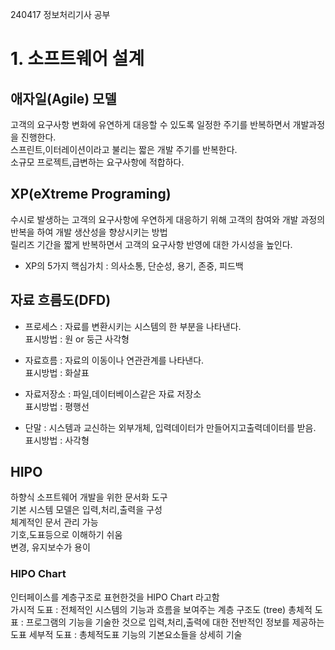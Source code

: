 240417 정보처리기사 공부

# 1. 소프트웨어 설계

## 애자일(Agile) 모델

고객의 요구사항 변화에 유연하게 대응할 수 있도록 일정한 주기를 반복하면서 개발과정을 진행한다.<br/>
스프린트,이터레이션이라고 불리는 짧은 개발 주기를 반복한다.<br/>
소규모 프로젝트,급변하는 요구사항에 적합하다.

## XP(eXtreme Programing)

수시로 발생하는 고객의 요구사항에 우연하게 대응하기 위해 고객의 참여와 개발 과정의 반복을 하여 개발 생산성을 향상시키는 방법<br/>
릴리즈 기간을 짧게 반복하면서 고객의 요구사항 반영에 대한 가시성을 높인다.<br/>

- XP의 5가지 핵심가치 : 의사소통, 단순성, 용기, 존중, 피드백

## 자료 흐름도(DFD)

- 프로세스 : 자료를 변환시키는 시스템의 한 부분을 나타낸다.<br/>
표시방법 : 원 or 둥근 사각형

- 자료흐름 : 자료의 이동이나 연관관계를 나타낸다.<br/>
  표시방법 : 화살표

- 자료저장소 : 파일,데이터베이스같은 자료 저장소<br/>
  표시방법 : 평행선

- 단말 : 시스템과 교신하는 외부개체, 입력데이터가 만들어지고출력데이터를 받음.<br/>
  표시방법 : 사각형

## HIPO

하향식 소프트웨어 개발을 위한 문서화 도구<br/>
기본 시스템 모델은 입력,처리,출력을 구성<br/>
체계적인 문서 관리 가능<br/>
기호,도표등으로 이해하기 쉬움<br/>
변경, 유지보수가 용이<br/>

### HIPO Chart
인터페이스를 계층구조로 표현한것을 HIPO Chart 라고함<br/>
가시적 도표 : 전체적인 시스템의 기능과 흐름을 보여주는 계층 구조도 (tree)
총체적 도표 : 프로그램의 기능을 기술한 것으로 입력,처리,출력에 대한 전반적인 정보를 제공하는 도표
세부적 도표 : 총체적도표 기능의 기본요소들을 상세히 기술











